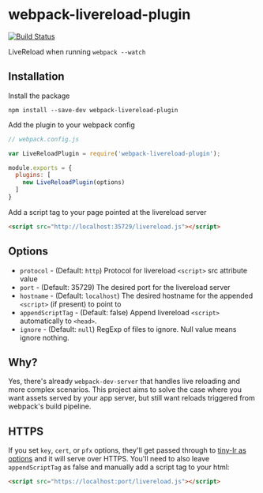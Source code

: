 # webpack-livereload-plugin

[![Build Status](https://travis-ci.org/statianzo/webpack-livereload-plugin.svg?branch=master)](https://travis-ci.org/statianzo/webpack-livereload-plugin)

LiveReload when running `webpack --watch`

## Installation

Install the package

```
npm install --save-dev webpack-livereload-plugin
```

Add the plugin to your webpack config

```js
// webpack.config.js

var LiveReloadPlugin = require('webpack-livereload-plugin');

module.exports = {
  plugins: [
    new LiveReloadPlugin(options)
  ]
}
```

Add a script tag to your page pointed at the livereload server

```html
<script src="http://localhost:35729/livereload.js"></script>
```


## Options

- `protocol` - (Default: `http`) Protocol for livereload `<script>` src attribute value
- `port` - (Default: 35729) The desired port for the livereload server
- `hostname` - (Default: `localhost`) The desired hostname for the appended
               `<script>` (if present) to point to
- `appendScriptTag` - (Default: false) Append livereload `<script>`
                   automatically to `<head>`.
- `ignore` - (Default: `null`) RegExp of files to ignore. Null value means
  ignore nothing.

## Why?

Yes, there's already `webpack-dev-server` that handles live reloading
and more complex scenarios. This project aims to solve the case where
you want assets served by your app server, but still want reloads
triggered from webpack's build pipeline.

## HTTPS

If you set `key`, `cert`, or `pfx` options, they'll get passed through to [tiny-lr as options](https://github.com/mklabs/tiny-lr#options) and it will serve over HTTPS. You'll need to also leave `appendScriptTag` as false and manually add a script tag to your html:

```html
<script src="https://localhost:port/livereload.js"></script>
```

